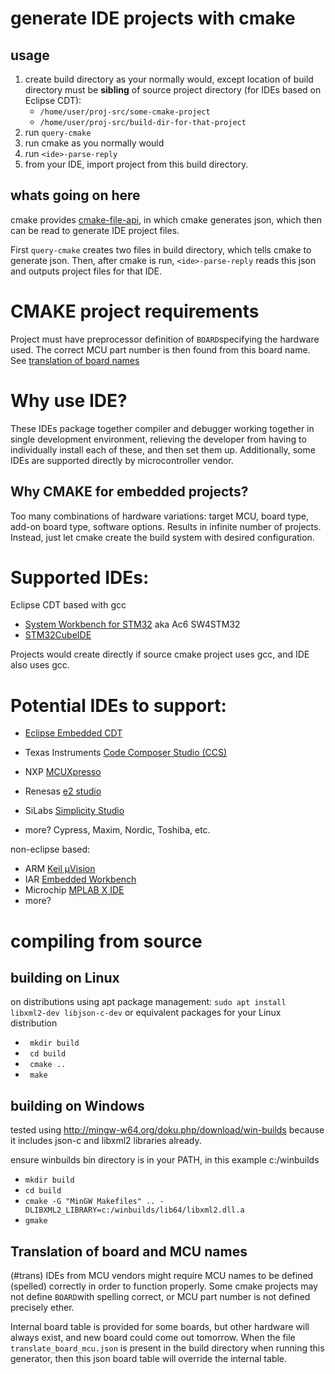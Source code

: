 # generate IDE projects with cmake

## usage
1. create build directory as your normally would, except location of build directory must be **sibling** of source project directory (for IDEs based on Eclipse CDT):
	* ``/home/user/proj-src/some-cmake-project``
	* ``/home/user/proj-src/build-dir-for-that-project``
2. run ``query-cmake`` 
3. run cmake as you normally would
4. run ``<ide>-parse-reply``
5. from your IDE, import project from this build directory.

## whats going on here
cmake provides [cmake-file-api](https://cmake.org/cmake/help/latest/manual/cmake-file-api.7.html), in which cmake generates json, which then can be read to generate IDE project files.

First ``query-cmake`` creates two files in build directory, which tells cmake to generate json.  Then, after cmake is run, ``<ide>-parse-reply`` reads this json and outputs project files for that IDE.

# CMAKE project requirements
Project must have preprocessor definition of ``BOARD``specifying the hardware used.  The correct MCU part number is then found from this board name.   See [translation of board names](#trans)

# Why use IDE?
These IDEs package together compiler and debugger working together in single development environment, relieving the developer from having to individually install each of these, and then set them up.  Additionally, some IDEs are supported directly by microcontroller vendor.

## Why CMAKE for embedded projects?
Too many combinations of hardware variations: target MCU, board type, add-on board type, software options.  Results in infinite number of projects.  Instead, just let cmake create the build system with desired configuration.

# Supported IDEs:
Eclipse CDT based with gcc
* [System Workbench for STM32](https://www.openstm32.org/HomePage) aka Ac6 SW4STM32
* [STM32CubeIDE](https://www.st.com/en/development-tools/stm32cubeide.html)

Projects would create directly if source cmake project uses gcc, and IDE also uses gcc.

# Potential IDEs to support:
* [Eclipse Embedded CDT](https://projects.eclipse.org/projects/iot.embed-cdt/downloads)
* Texas Instruments [Code Composer Studio (CCS)](https://www.ti.com/tool/CCSTUDIO)
* NXP [MCUXpresso](https://www.nxp.com/design/software/development-software/mcuxpresso-software-and-tools-/mcuxpresso-integrated-development-environment-ide:MCUXpresso-IDE)
*  Renesas [e2 studio](https://www.renesas.com/tw/en/products/synergy/software/tools/e2-studio.html)

* SiLabs [Simplicity Studio](https://www.silabs.com/products/development-tools/software/simplicity-studio)
* more?  Cypress, Maxim, Nordic, Toshiba, etc.

non-eclipse based:
* ARM [Keil µVision](http://www2.keil.com/mdk5/uvision/)
* IAR [Embedded Workbench](https://www.iar.com/iar-embedded-workbench/)
* Microchip [MPLAB X IDE](https://www.microchip.com/mplab/mplab-x-ide)
* more?


# compiling from source
## building on Linux
on distributions using apt package management:
``sudo apt install libxml2-dev libjson-c-dev``
or equivalent packages for your Linux distribution
* `` mkdir build``
* `` cd build``
* `` cmake ..``
* `` make``

## building on Windows
tested using http://mingw-w64.org/doku.php/download/win-builds
because it includes json-c and libxml2 libraries already. 

ensure winbuilds bin directory is in your PATH, in this example c:/winbuilds

* ``mkdir build``
* ``cd build``
* ``cmake -G "MinGW Makefiles" .. -DLIBXML2_LIBRARY=c:/winbuilds/lib64/libxml2.dll.a``
* ``gmake``
## Translation of board and MCU names
(#trans)
IDEs from MCU vendors might require MCU names to be defined (spelled) correctly in order to function properly.  Some cmake projects may not define ``BOARD``with spelling correct, or MCU part number is not defined precisely ether.


Internal board table is provided for some boards, but other hardware will always exist, and new board could come out tomorrow.  When the file `` translate_board_mcu.json`` is present in the build directory when running this generator, then this json board table will override the internal table.   


